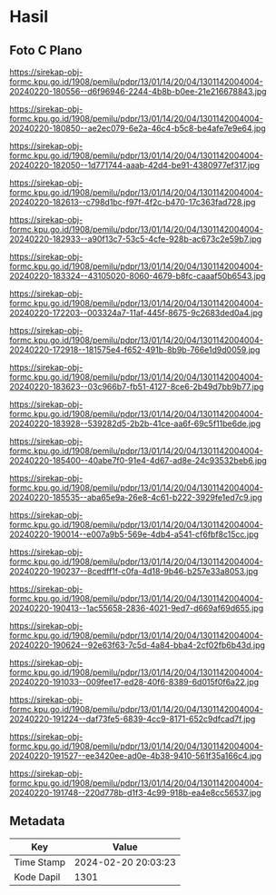 # Hasil

## Foto C Plano

https://sirekap-obj-formc.kpu.go.id/1908/pemilu/pdpr/13/01/14/20/04/1301142004004-20240220-180556--d6f96946-2244-4b8b-b0ee-21e216678843.jpg

https://sirekap-obj-formc.kpu.go.id/1908/pemilu/pdpr/13/01/14/20/04/1301142004004-20240220-180850--ae2ec079-6e2a-46c4-b5c8-be4afe7e9e64.jpg

https://sirekap-obj-formc.kpu.go.id/1908/pemilu/pdpr/13/01/14/20/04/1301142004004-20240220-182050--1d771744-aaab-42d4-be91-4380977ef317.jpg

https://sirekap-obj-formc.kpu.go.id/1908/pemilu/pdpr/13/01/14/20/04/1301142004004-20240220-182613--c798d1bc-f97f-4f2c-b470-17c363fad728.jpg

https://sirekap-obj-formc.kpu.go.id/1908/pemilu/pdpr/13/01/14/20/04/1301142004004-20240220-182933--a90f13c7-53c5-4cfe-928b-ac673c2e59b7.jpg

https://sirekap-obj-formc.kpu.go.id/1908/pemilu/pdpr/13/01/14/20/04/1301142004004-20240220-183324--43105020-8060-4679-b8fc-caaaf50b6543.jpg

https://sirekap-obj-formc.kpu.go.id/1908/pemilu/pdpr/13/01/14/20/04/1301142004004-20240220-172203--003324a7-11af-445f-8675-9c2683ded0a4.jpg

https://sirekap-obj-formc.kpu.go.id/1908/pemilu/pdpr/13/01/14/20/04/1301142004004-20240220-172918--181575e4-f652-491b-8b9b-766e1d9d0059.jpg

https://sirekap-obj-formc.kpu.go.id/1908/pemilu/pdpr/13/01/14/20/04/1301142004004-20240220-183623--03c966b7-fb51-4127-8ce6-2b49d7bb9b77.jpg

https://sirekap-obj-formc.kpu.go.id/1908/pemilu/pdpr/13/01/14/20/04/1301142004004-20240220-183928--539282d5-2b2b-41ce-aa6f-69c5f11be6de.jpg

https://sirekap-obj-formc.kpu.go.id/1908/pemilu/pdpr/13/01/14/20/04/1301142004004-20240220-185400--40abe7f0-91e4-4d67-ad8e-24c93532beb6.jpg

https://sirekap-obj-formc.kpu.go.id/1908/pemilu/pdpr/13/01/14/20/04/1301142004004-20240220-185535--aba65e9a-26e8-4c61-b222-3929fe1ed7c9.jpg

https://sirekap-obj-formc.kpu.go.id/1908/pemilu/pdpr/13/01/14/20/04/1301142004004-20240220-190014--e007a9b5-569e-4db4-a541-cf6fbf8c15cc.jpg

https://sirekap-obj-formc.kpu.go.id/1908/pemilu/pdpr/13/01/14/20/04/1301142004004-20240220-190237--8cedff1f-c0fa-4d18-9b46-b257e33a8053.jpg

https://sirekap-obj-formc.kpu.go.id/1908/pemilu/pdpr/13/01/14/20/04/1301142004004-20240220-190413--1ac55658-2836-4021-9ed7-d669af69d655.jpg

https://sirekap-obj-formc.kpu.go.id/1908/pemilu/pdpr/13/01/14/20/04/1301142004004-20240220-190624--92e63f63-7c5d-4a84-bba4-2cf02fb6b43d.jpg

https://sirekap-obj-formc.kpu.go.id/1908/pemilu/pdpr/13/01/14/20/04/1301142004004-20240220-191033--009fee17-ed28-40f6-8389-6d015f0f6a22.jpg

https://sirekap-obj-formc.kpu.go.id/1908/pemilu/pdpr/13/01/14/20/04/1301142004004-20240220-191224--daf73fe5-6839-4cc9-8171-652c9dfcad7f.jpg

https://sirekap-obj-formc.kpu.go.id/1908/pemilu/pdpr/13/01/14/20/04/1301142004004-20240220-191527--ee3420ee-ad0e-4b38-9410-561f35a166c4.jpg

https://sirekap-obj-formc.kpu.go.id/1908/pemilu/pdpr/13/01/14/20/04/1301142004004-20240220-191748--220d778b-d1f3-4c99-918b-ea4e8cc56537.jpg


## Metadata

| Key        | Value               |
| ---------- | ------------------- |
| Time Stamp | 2024-02-20 20:03:23 |
| Kode Dapil | 1301                |



